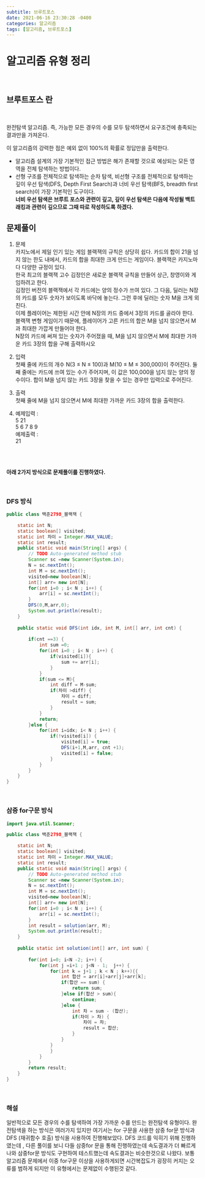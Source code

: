 ```yaml
---
subtitle: 브루트포스
date: 2021-06-16 23:30:28 -0400
categories: 알고리즘
tags: [알고리즘, 브루트포스]
---
```


# 알고리즘 유형 정리

<br>

## 브루트포스 란

<br>

완전탐색 알고리즘. 즉, 가능한 모든 경우의 수를 모두 탐색하면서 요구조건에 충족되는 결과만을 가져온다.

이 알고리즘의 강력한 점은 예외 없이 100%의 확률로 정답만을 출력한다.

 - 알고리즘 설계의 가장 기본적인 접근 방법은 해가 존재할 것으로 예상되는 모든 영역을 전체 탐색하는 방법이다.
 - 선형 구조를 전체적으로 탐색하는 순차 탐색, 비선형 구조를 전체적으로 탐색하는 깊이 우선 탐색(DFS, Depth First Search)과 너비 우선 탐색(BFS, breadth first search)이 가장 기본적인 도구이다. <br>
  **너비 우선 탐색은 브루트 포스와 관련이 깊고, 깊이 우선 탐색은 다음에 작성될 백트래킹과 관련이 깊으므로 그때 따로 작성하도록 하겠다.**


## 문제풀이

1. 문제 <br>
카지노에서 제일 인기 있는 게임 블랙잭의 규칙은 상당히 쉽다. 카드의 합이 21을 넘지 않는 한도 내에서, 카드의 합을 최대한 크게 만드는 게임이다. 블랙잭은 카지노마다 다양한 규정이 있다.
<br>한국 최고의 블랙잭 고수 김정인은 새로운 블랙잭 규칙을 만들어 상근, 창영이와 게임하려고 한다.
<br>김정인 버전의 블랙잭에서 각 카드에는 양의 정수가 쓰여 있다. 그 다음, 딜러는 N장의 카드를 모두 숫자가 보이도록 바닥에 놓는다. 그런 후에 딜러는 숫자 M을 크게 외친다.
<br>이제 플레이어는 제한된 시간 안에 N장의 카드 중에서 3장의 카드를 골라야 한다. 블랙잭 변형 게임이기 때문에, 플레이어가 고른 카드의 합은 M을 넘지 않으면서 M과 최대한 가깝게 만들어야 한다.
<br>N장의 카드에 써져 있는 숫자가 주어졌을 때, M을 넘지 않으면서 M에 최대한 가까운 카드 3장의 합을 구해 출력하시오



2. 입력 <br>
첫째 줄에 카드의 개수 N(3 ≤ N ≤ 100)과 M(10 ≤ M ≤ 300,000)이 주어진다. 둘째 줄에는 카드에 쓰여 있는 수가 주어지며, 이 값은 100,000을 넘지 않는 양의 정수이다.
합이 M을 넘지 않는 카드 3장을 찾을 수 있는 경우만 입력으로 주어진다.

2. 출력 <br>
첫째 줄에 M을 넘지 않으면서 M에 최대한 가까운 카드 3장의 합을 출력한다.



1. 예제입력 :
<br>5 21
<br>5 6 7 8 9
<br> 예제출력 :
<br> 21


<br>
<br>

**아래 2가지 방식으로 문제풀이를 진행하였다.**

<br>

### DFS 방식


```JAVA
public class 백준2798_블랙잭 {

	static int N;
	static boolean[] visited;
	static int 차이 = Integer.MAX_VALUE;
	static int result;
	public static void main(String[] args) {
		// TODO Auto-generated method stub
		Scanner sc =new Scanner(System.in);
		N = sc.nextInt();
		int M = sc.nextInt();
		visited=new boolean[N];
		int[] arr= new int[N];
		for(int i=0 ; i< N ; i++) {
			arr[i] = sc.nextInt();
		}
		DFS(0,M,arr,0);
		System.out.println(result);
	}
	
	public static void DFS(int idx, int M, int[] arr, int cnt) {
		
		if(cnt ==3) {
			int sum =0;
			for(int i=0 ; i< N ; i++) {
				if(visited[i]){
					sum += arr[i];
				}
			}
			if(sum <= M){
				int diff = M-sum;
				if(차이 >diff) {
					차이 = diff;
					result = sum;
				}
			}
			return;
		}else {
			for(int i=idx; i< N ; i++) {
				if(!visited[i]) {
					visited[i] = true;
					DFS(i+1,M,arr, cnt +1);
					visited[i] = false;
				}
			}
		}
	}
}
```
<br>

### 삼중 for구문 방식

```JAVA
import java.util.Scanner;

public class 백준2798_블랙잭 {

	static int N;
	static boolean[] visited;
	static int 차이 = Integer.MAX_VALUE;
	static int result;
	public static void main(String[] args) {
		// TODO Auto-generated method stub
		Scanner sc =new Scanner(System.in);
		N = sc.nextInt();
		int M = sc.nextInt();
		visited=new boolean[N];
		int[] arr= new int[N];
		for(int i=0 ; i< N ; i++) {
			arr[i] = sc.nextInt();
		}
		int result = solution(arr, M);
		System.out.println(result);
	}
	
	public static int solution(int[] arr, int sum) {
		
		for(int i=0; i<N -2; i++) {
			for(int j =i+1 ; j<N - 1;  j++) {
				for(int k = j+1 ; k < N ; k++){{
					int 합산 = arr[i]+arr[j]+arr[k];
					if(합산 == sum) {
						return sum;
					}else if(합산 > sum){
						continue;
					}else {
						int 차 = sum - (합산);
						if(차이 > 차) {
							차이 = 차;
							result = 합산;
						}
					}
				}
				}
			}
		}
		return result;
	}
}

```
<br>


### 해설
일반적으로 모든 경우의 수를 탐색하여 가장 가까운 수를 만드는 완전탐색 유형이다. 완전탐색을 하는 방식은 여러가지 있지만 여기서는 for 구문을 사용한 삼중 for문 방식과 DFS (재귀함수 호출) 방식을 사용하여 진행해보았다.
DFS 코드를 익히기 위해 진행하였는데 , 다른 풀이를 보니 다들 삼중for 문을 통해 진행하였는데 속도결과가 더 빠르게 나와 삼중for문 방식도 구현하여 테스트했는데 속도결과는 비슷한것으로 나왔다. 보통 알고리즘 문제에서 이중 for구문 이상을 사용하게되면 시간복잡도가 굉장히 커지는 오류를 범하게 되지만 이 유형에서는 문제없이 수행된것 같다.